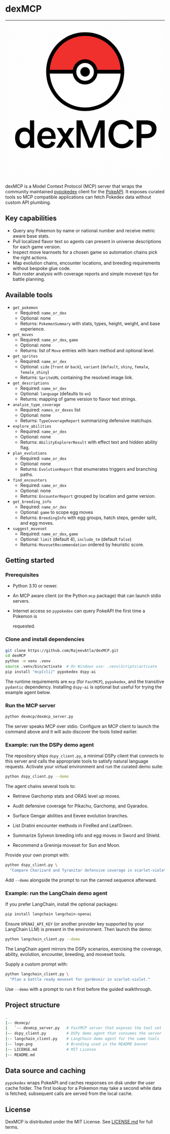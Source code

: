 # dexMCP

| ![Logo](logo.png) |
|:-----------------:|

dexMCP is a Model Context Protocol (MCP) server that wraps the community
maintained [pypokedex](https://pypi.org/project/pypokedex/) client for the
[PokeAPI](https://pokeapi.co/). It exposes curated tools so MCP compatible
applications can fetch Pokedex data without custom API plumbing.

## Key capabilities

- Query any Pokemon by name or national number and receive metric aware base
  stats.
- Pull localized flavor text so agents can present in universe descriptions for
  each game version.
- Inspect move learnsets for a chosen game so automation chains pick the right
  actions.
- Map evolution chains, encounter locations, and breeding requirements without
  bespoke glue code.
- Run roster analysis with coverage reports and simple moveset tips for
  battle planning.

## Available tools

- `get_pokemon`
  - Required: `name_or_dex`
  - Optional: none
  - Returns: `PokemonSummary` with stats, types, height, weight, and base
    experience.
- `get_moves`
  - Required: `name_or_dex`, `game`
  - Optional: none
  - Returns: list of `Move` entries with learn method and optional level.
- `get_sprites`
  - Required: `name_or_dex`
  - Optional: `side` (`front` or `back`), `variant` (`default`, `shiny`,
    `female`, `female_shiny`)
  - Returns: `SpriteURL` containing the resolved image link.
- `get_descriptions`
  - Required: `name_or_dex`
  - Optional: `language` (defaults to `en`)
  - Returns: mapping of game version to flavor text strings.
- `analyze_type_coverage`
  - Required: `names_or_dexes` list
  - Optional: none
  - Returns: `TypeCoverageReport` summarizing defensive matchups.
- `explore_abilities`
  - Required: `name_or_dex`
  - Optional: none
  - Returns: `AbilityExplorerResult` with effect text and hidden ability flag.
- `plan_evolutions`
  - Required: `name_or_dex`
  - Optional: none
  - Returns: `EvolutionReport` that enumerates triggers and branching paths.
- `find_encounters`
  - Required: `name_or_dex`
  - Optional: none
  - Returns: `EncounterReport` grouped by location and game version.
- `get_breeding_info`
  - Required: `name_or_dex`
  - Optional: `game` to scope egg moves
  - Returns: `BreedingInfo` with egg groups, hatch steps, gender split, and
    egg moves.
- `suggest_moveset`
  - Required: `name_or_dex`, `game`
  - Optional: `limit` (default 4), `include_tm` (default `false`)
  - Returns: `MovesetRecommendation` ordered by heuristic score.

## Getting started

### Prerequisites

- Python 3.10 or newer.
- An MCP aware client (or the Python `mcp` package) that can launch stdio
  servers.
- Internet access so `pypokedex` can query PokeAPI the first time a Pokemon is

  requested.

### Clone and install dependencies

```bash
git clone https://github.com/RajeevAtla/dexMCP.git
cd dexMCP
python -m venv .venv
source .venv/bin/activate  # On Windows use: .venv\Scripts\activate
pip install "mcp[cli]" pypokedex dspy-ai
```

The runtime requirements are `mcp` (for `FastMCP`), `pypokedex`, and the
transitive `pydantic` dependency. Installing `dspy-ai` is optional but useful
for trying the example agent below.

### Run the MCP server

```bash
python dexmcp/dexmcp_server.py
```

The server speaks MCP over stdio. Configure an MCP client to launch the command
above and it will auto discover the tools listed earlier.

### Example: run the DSPy demo agent

The repository ships `dspy_client.py`, a minimal DSPy client that connects to
this server and calls the appropriate tools to satisfy natural language
requests. Activate your virtual environment and run the curated demo suite:

```bash
python dspy_client.py --demo
```

The agent chains several tools to:

- Retrieve Garchomp stats and ORAS level up moves.
- Audit defensive coverage for Pikachu, Garchomp, and Gyarados.
- Surface Gengar abilities and Eevee evolution branches.
- List Dratini encounter methods in FireRed and LeafGreen.
- Summarize Sylveon breeding info and egg moves in Sword and Shield.

- Recommend a Greninja moveset for Sun and Moon.

Provide your own prompt with:

```bash
python dspy_client.py \
  "Compare Charizard and Tyranitar defensive coverage in scarlet-violet."
```

Add `--demo` alongside the prompt to run the canned sequence afterward.

### Example: run the LangChain demo agent

If you prefer LangChain, install the optional packages:

```bash
pip install langchain langchain-openai
```

Ensure `OPENAI_API_KEY` (or another provider key supported by your LangChain
LLM) is present in the environment. Then launch the demo:

```bash
python langchain_client.py --demo
```

The LangChain agent mirrors the DSPy scenarios, exercising the coverage,
ability, evolution, encounter, breeding, and moveset tools.

Supply a custom prompt with:

```bash
python langchain_client.py \
  "Plan a battle ready moveset for gardevoir in scarlet-violet."
```

Use `--demo` with a prompt to run it first before the guided walkthrough.

## Project structure

```bash
.
|-- dexmcp/
|   `-- dexmcp_server.py   # FastMCP server that exposes the tool set
|-- dspy_client.py         # DSPy demo agent that consumes the server
|-- langchain_client.py    # LangChain demo agent for the same tools
|-- logo.png               # Branding used in the README banner
|-- LICENSE.md             # MIT License
|-- README.md
```

## Data source and caching

`pypokedex` wraps PokeAPI and caches responses on disk under the user cache
folder. The first lookup for a Pokemon may take a second while data is fetched;
subsequent calls are served from the local cache.

## License

DexMCP is distributed under the MIT License. See [LICENSE.md](LICENSE.md) for
full terms.
